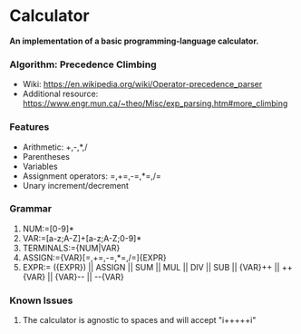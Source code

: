 # Calculator

<b>An implementation of a basic programming-language calculator.</b>

### Algorithm: Precedence Climbing
* Wiki: https://en.wikipedia.org/wiki/Operator-precedence_parser
* Additional resource: https://www.engr.mun.ca/~theo/Misc/exp_parsing.htm#more_climbing

### Features
* Arithmetic: +,-,*,/
* Parentheses
* Variables
* Assignment operators: =,+=,-=,*=,/=
* Unary increment/decrement

### Grammar
1. NUM:=[0-9]*
2. VAR:=[a-z;A-Z]+[a-z;A-Z;0-9]*
3. TERMINALS:={NUM|VAR}
4. ASSIGN:={VAR}[=,+=,-=,*=,/=]{EXPR}
5. EXPR:=  ({EXPR}) || ASSIGN || SUM || MUL || DIV || SUB
                 || {VAR}++ || ++{VAR} || {VAR}-- || --{VAR}

### Known Issues
1. The calculator is agnostic to spaces and will accept "i+++++i"